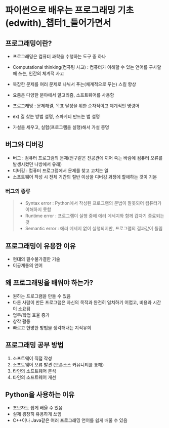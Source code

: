 # 파이썬으로 배우는 프로그래밍 기초(edwith)_챕터1_들어가면서



## 프로그래밍이란?  

- 프로그래밍은 컴퓨터 과학을 수행하는 도구 중 하나
- Computational thinking(컴퓨팅 사고) : 컴퓨터가 이해할 수 있는 언어를 구사할 때 쓰는, 인간의 체계적 사고
- 복잡한 문제를 여러 문제로 나눠서 푸는(체계적으로 푸는) 스킬 향상
- 요즘은 다양한 분야에서 알고리즘, 소프트웨어를 사용함  

- 프로그래밍 : 문제해결, 목표 달성을 위한 순차적이고 체계적인 명령어
- ex) 길 찾는 방법 설명, 스파게티 만드는 법 설명  

- 가설을 세우고, 실험(프로그램을 실행)해서 가설 증명  



## 버그와 디버깅  

- 버그 : 컴퓨터 프로그램의 문제(전구같은 진공관에 끼어 죽는 바람에 컴퓨터 오류를 발생시켰던 나방에서 유래)
- 디버깅 : 컴퓨터 프로그램에서 문제를 찾고 고치는 일
- 소프트웨어 작성 시 전체 기간의 절반 이상을 디버깅 과정에 할애하는 것이 기본  

### 버그의 종류
> - Syntax error : Python에서 작성된 프로그램의 문법이 잘못되어 컴퓨터가 이해하지 못함
> - Runtime error : 프로그램이 실행 중에 에러 메세지와 함께 갑자기 종료되는 것
> - Semantic error : 에러 메세지 없이 실행되지만, 프로그램의 결과값이 틀림  



## 프로그래밍이 유용한 이유  

- 현대의 필수불가결한 기술
- 이공계통의 언어  



## 왜 프로그래밍을 배워야 하는가?  

- 원하는 프로그램을 만들 수 있음
- 다른 사람이 만든 프로그램은 자신의 목적과 완전히 일치하기 어렵고, 비용과 시간이 소요됨
- 업무/학업 효율 증가
- 창작 활동
- 빠르고 현명한 방법을 생각해내는 지적유희  



## 프로그래밍 공부 방법  

1. 소프트웨어 직접 작성
2. 소프트웨어 오류 발견
(오픈소스 커뮤니티를 통해)
3. 타인의 소프트웨어 분석
4. 타인의 소프트웨어 개선  



## Python을 사용하는 이유

- 초보자도 쉽게 배울 수 있음
- 실제 굉장히 유용하게 쓰임
- C++이나 Java같은 여러 프로그래밍 언어를 쉽게 배울 수 있음
